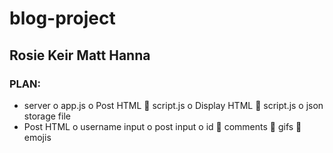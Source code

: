 # blog-project
## Rosie Keir Matt Hanna

### PLAN:
-	server
o	app.js
o	Post HTML
	script.js
o	Display HTML
	script.js
o	json storage file
-	Post HTML
o	username input
o	post input
o	id
	comments
	gifs
	emojis
